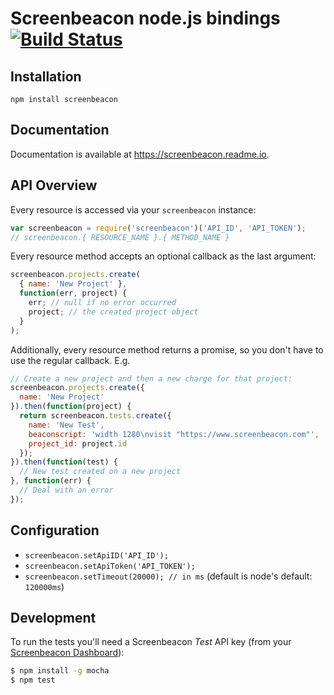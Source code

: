 # Screenbeacon node.js bindings [![Build Status](https://travis-ci.org/screenbeacon/screenbeacon-node.png?branch=master)](https://travis-ci.org/screenbeacon/screenbeacon-node)

## Installation

`npm install screenbeacon`

## Documentation

Documentation is available at https://screenbeacon.readme.io.

## API Overview

Every resource is accessed via your `screenbeacon` instance:

```js
var screenbeacon = require('screenbeacon')('API_ID', 'API_TOKEN');
// screenbeacon.{ RESOURCE_NAME }.{ METHOD_NAME }
```

Every resource method accepts an optional callback as the last argument:

```js
screenbeacon.projects.create(
  { name: 'New Project' },
  function(err, project) {
    err; // null if no error occurred
    project; // the created project object
  }
);
```

Additionally, every resource method returns a promise, so you don't have to use the regular callback. E.g.

```js
// Create a new project and then a new charge for that project:
screenbeacon.projects.create({
  name: 'New Project'
}).then(function(project) {
  return screenbeacon.tests.create({
    name: 'New Test',
    beaconscript: 'width 1280\nvisit "https://www.screenbeacon.com"',
    project_id: project.id
  });
}).then(function(test) {
  // New test created on a new project
}, function(err) {
  // Deal with an error
});
```

## Configuration

 * `screenbeacon.setApiID('API_ID');`
 * `screenbeacon.setApiToken('API_TOKEN');`
 * `screenbeacon.setTimeout(20000); // in ms` (default is node's default: `120000ms`)

## Development

To run the tests you'll need a Screenbeacon *Test* API key (from your [Screenbeacon Dashboard](https://www.screenbeacon.com/dashboard/settings)):

```bash
$ npm install -g mocha
$ npm test
```
